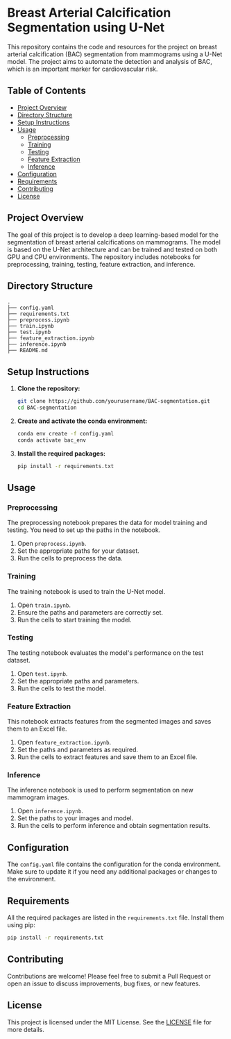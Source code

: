# Breast Arterial Calcification Segmentation using U-Net

This repository contains the code and resources for the project on breast arterial calcification (BAC) segmentation from mammograms using a U-Net model. The project aims to automate the detection and analysis of BAC, which is an important marker for cardiovascular risk.

## Table of Contents
- [Project Overview](#project-overview)
- [Directory Structure](#directory-structure)
- [Setup Instructions](#setup-instructions)
- [Usage](#usage)
  - [Preprocessing](#preprocessing)
  - [Training](#training)
  - [Testing](#testing)
  - [Feature Extraction](#feature-extraction)
  - [Inference](#inference)
- [Configuration](#configuration)
- [Requirements](#requirements)
- [Contributing](#contributing)
- [License](#license)

## Project Overview
The goal of this project is to develop a deep learning-based model for the segmentation of breast arterial calcifications on mammograms. The model is based on the U-Net architecture and can be trained and tested on both GPU and CPU environments. The repository includes notebooks for preprocessing, training, testing, feature extraction, and inference.

## Directory Structure
```
.
├── config.yaml
├── requirements.txt
├── preprocess.ipynb
├── train.ipynb
├── test.ipynb
├── feature_extraction.ipynb
├── inference.ipynb
├── README.md
```

## Setup Instructions
1. **Clone the repository:**
    ```bash
    git clone https://github.com/yourusername/BAC-segmentation.git
    cd BAC-segmentation
    ```

2. **Create and activate the conda environment:**
    ```bash
    conda env create -f config.yaml
    conda activate bac_env
    ```

3. **Install the required packages:**
    ```bash
    pip install -r requirements.txt
    ```

## Usage

### Preprocessing
The preprocessing notebook prepares the data for model training and testing. You need to set up the paths in the notebook.
1. Open `preprocess.ipynb`.
2. Set the appropriate paths for your dataset.
3. Run the cells to preprocess the data.

### Training
The training notebook is used to train the U-Net model.
1. Open `train.ipynb`.
2. Ensure the paths and parameters are correctly set.
3. Run the cells to start training the model.

### Testing
The testing notebook evaluates the model's performance on the test dataset.
1. Open `test.ipynb`.
2. Set the appropriate paths and parameters.
3. Run the cells to test the model.

### Feature Extraction
This notebook extracts features from the segmented images and saves them to an Excel file.
1. Open `feature_extraction.ipynb`.
2. Set the paths and parameters as required.
3. Run the cells to extract features and save them to an Excel file.

### Inference
The inference notebook is used to perform segmentation on new mammogram images.
1. Open `inference.ipynb`.
2. Set the paths to your images and model.
3. Run the cells to perform inference and obtain segmentation results.

## Configuration
The `config.yaml` file contains the configuration for the conda environment. Make sure to update it if you need any additional packages or changes to the environment.

## Requirements
All the required packages are listed in the `requirements.txt` file. Install them using pip:
```bash
pip install -r requirements.txt
```

## Contributing
Contributions are welcome! Please feel free to submit a Pull Request or open an issue to discuss improvements, bug fixes, or new features.

## License
This project is licensed under the MIT License. See the [LICENSE](LICENSE) file for more details.


